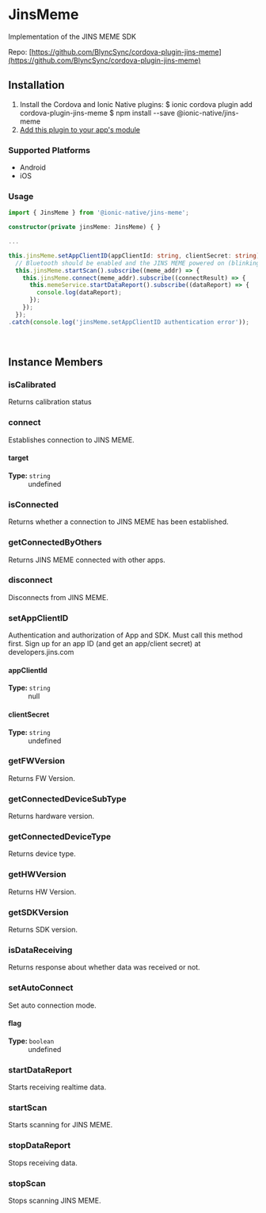 # JinsMeme 


Implementation of the JINS MEME SDK


Repo: [https://github.com/BlyncSync/cordova-plugin-jins-meme](https://github.com/BlyncSync/cordova-plugin-jins-meme)



## Installation 

<ol>
<li>Install the Cordova and Ionic Native plugins:
<code-block language="shell">$ ionic cordova plugin add cordova-plugin-jins-meme
$ npm install --save @ionic-native/jins-meme
</code-block>
</li>
<li><a href="/docs/native/#Add_Plugins_to_Your_App_Module">Add this plugin to your app's module</a></li>
</ol>



### Supported Platforms

* Android
* iOS




### Usage


```typescript
import { JinsMeme } from '@ionic-native/jins-meme';

constructor(private jinsMeme: JinsMeme) { }

...

this.jinsMeme.setAppClientID(appClientId: string, clientSecret: string).then(
  // Bluetooth should be enabled and the JINS MEME powered on (blinking blue light)
  this.jinsMeme.startScan().subscribe((meme_addr) => {
    this.jinsMeme.connect(meme_addr).subscribe((connectResult) => {
      this.memeService.startDataReport().subscribe((dataReport) => {
        console.log(dataReport);
      });
    });
  });
.catch(console.log('jinsMeme.setAppClientID authentication error'));

```




<p><br></p>

## Instance Members

### isCalibrated

Returns calibration status

### connect

Establishes connection to JINS MEME.

<dl>
<dt><h4>target</h4><strong>Type: </strong><code>string</code></dt>
<dd>undefined</dd>
</dl>

### isConnected

Returns whether a connection to JINS MEME has been established.

### getConnectedByOthers

Returns JINS MEME connected with other apps.

### disconnect

Disconnects from JINS MEME.

### setAppClientID

Authentication and authorization of App and SDK.
Must call this method first.
Sign up for an app ID (and get an app/client secret) at developers.jins.com

<dl>
<dt><h4>appClientId</h4><strong>Type: </strong><code>string</code></dt>
<dd>null</dd><dt><h4>clientSecret</h4><strong>Type: </strong><code>string</code></dt>
<dd>undefined</dd>
</dl>

### getFWVersion

Returns FW Version.

### getConnectedDeviceSubType

Returns hardware version.

### getConnectedDeviceType

Returns device type.

### getHWVersion

Returns HW Version.

### getSDKVersion

Returns SDK version.

### isDataReceiving

Returns response about whether data was received or not.

### setAutoConnect

Set auto connection mode.

<dl>
<dt><h4>flag</h4><strong>Type: </strong><code>boolean</code></dt>
<dd>undefined</dd>
</dl>

### startDataReport

Starts receiving realtime data.

### startScan

Starts scanning for JINS MEME.

### stopDataReport

Stops receiving data.

### stopScan

Stops scanning JINS MEME.

<p><br></p>


